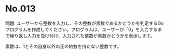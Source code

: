 # No.013

問題: ユーザーから整数を入力し、その整数が素数であるかどうかを判定するGoプログラムを作成してください。プログラムは、ユーザーが「0」を入力するまで繰り返し入力を受け付け、入力された整数が素数かどうかを表示します。

素数は、1とその自身以外の正の約数を持たない整数です。
